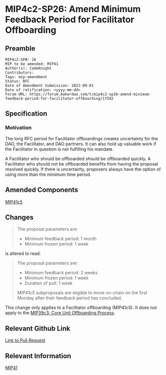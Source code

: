 # MIP4c2-SP26: Amend Minimum Feedback Period for Facilitator Offboarding

## Preamble

```
MIP4c2-SP#: 26
MIP to be amended: MIP41
Author(s): CodeKnight
Contributors:
Tags: mip-amendment
Status: RFC
Date of Amendment Submission: 2022-09-01
Date of ratification: <yyyy-mm-dd>
Forum URL: https://forum.makerdao.com/t/mip4c2-sp26-amend-minimum-feedback-period-for-facilitator-offboarding/17592
```

## Specification

### Motivation

The long RFC period for Facilitator offboardings creates uncertainty for the DAO, the Facilitator, and DAO partners. It can also hold up valuable work if the Facilitator in question is not fulfilling his mandate.

A Facilitator who should be offboarded should be offboarded quickly. A Facilitator who should not be offboarded benefits from having the proposal resolved quickly. If there is uncertainty, proposers always have the option of using more than the minimum time period.

## Amended Components

[MIP41c5](https://mips.makerdao.com/mips/details/MIP41#MIP41c5)

## Changes

> The proposal parameters are:
>
> * Minimum feedback period: 1 month
> * Minimum frozen period: 1 week

is altered to read:

> The proposal parameters are:
>
> * Minimum feedback period: 2 weeks
> * Minimum frozen period: 1 week
> * Duration of poll: 1 week
>
> MIP41c5 subproposals are eligible to move on-chain on the first Monday after their feedback period has concluded.

This change only applies to a Facilitator offboarding (MIP41c5). It does not apply to the [MIP39c3: Core Unit Offboarding Process](https://mips.makerdao.com/mips/details/MIP39#MIP39c3).

## Relevant Github Link

[Link to Pull Request](https://github.com/makerdao/mips/pull/647)

## Relevant Information

[MIP41](https://mips.makerdao.com/mips/details/MIP41)
